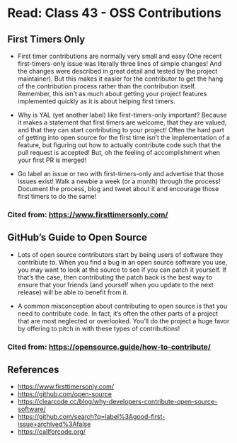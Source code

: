 # Read: Class 43 - OSS Contributions

## First Timers Only

- First timer contributions are normally very small and easy (One recent first-timers-only issue was literally three lines of simple changes! And the changes were described in great detail and tested by the project maintainer). But this makes it easier for the contributor to get the hang of the contribution process rather than the contribution itself. Remember, this isn’t as much about getting your project features implemented quickly as it is about helping first timers.

- Why is YAL (yet another label) like first-timers-only important? Because it makes a statement that first timers are welcome, that they are valued, and that they can start contributing to your project! Often the hard part of getting into open source for the first time isn’t the implementation of a feature, but figuring out how to actually contribute code such that the pull request is accepted! But, oh the feeling of accomplishment when your first PR is merged!

- Go label an issue or two with first-timers-only and advertise that those issues exist! Walk a newbie a week (or a month) through the process! Document the process, blog and tweet about it and encourage those first timers to do the same!

### Cited from: https://www.firsttimersonly.com/

## GitHub’s Guide to Open Source

- Lots of open source contributors start by being users of software they contribute to. When you find a bug in an open source software you use, you may want to look at the source to see if you can patch it yourself. If that’s the case, then contributing the patch back is the best way to ensure that your friends (and yourself when you update to the next release) will be able to benefit from it.

- A common misconception about contributing to open source is that you need to contribute code. In fact, it’s often the other parts of a project that are most neglected or overlooked. You’ll do the project a huge favor by offering to pitch in with these types of contributions!

### Cited from: https://opensource.guide/how-to-contribute/

## References

- https://www.firsttimersonly.com/
- https://github.com/open-source
- https://clearcode.cc/blog/why-developers-contribute-open-source-software/
- https://github.com/search?q=label%3Agood-first-issue+archived%3Afalse
- https://callforcode.org/
